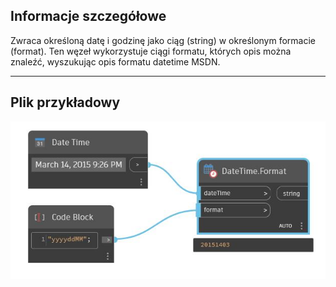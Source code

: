 ## Informacje szczegółowe
Zwraca określoną datę i godzinę jako ciąg (string) w określonym formacie (format). Ten węzeł wykorzystuje ciągi formatu, których opis można znaleźć, wyszukując opis formatu datetime MSDN.
___
## Plik przykładowy

![Format](./DSCore.DateTime.Format_img.jpg)

